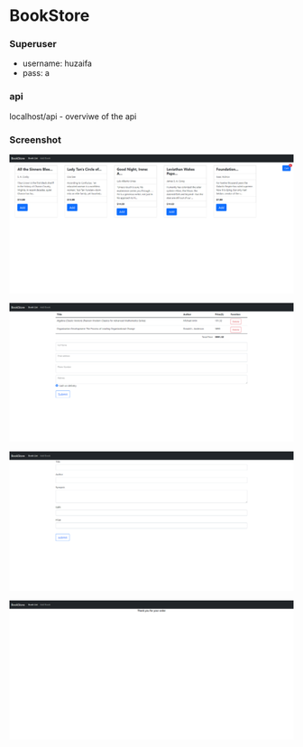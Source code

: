 # BookStore

### Superuser
- username: huzaifa
- pass: a

### api
localhost/api - overviwe of the api

### Screenshot
![1](https://github.com/434huzaifa/BookStore/blob/master/screenshot/1.png)

![2](https://github.com/434huzaifa/BookStore/blob/master/screenshot/2.png)

![3](https://github.com/434huzaifa/BookStore/blob/master/screenshot/3.png)

![4](https://github.com/434huzaifa/BookStore/blob/master/screenshot/4.png)
